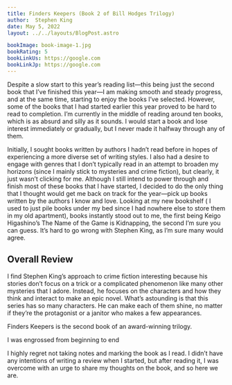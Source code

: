 ```yaml
---
title: Finders Keepers (Book 2 of Bill Hodges Trilogy)
author:  Stephen King
date: May 5, 2022
layout: ../../layouts/BlogPost.astro

bookImage: book-image-1.jpg
bookRating: 5
bookLinkUs: https://google.com
bookLinkJp: https://google.com
---
```


Despite a slow start to this year’s reading list—this being just the second book that I’ve finished this year—I am making smooth and steady progress, and at the same time, starting to enjoy the books I’ve selected. However, some of the books that I had started earlier this year proved to be hard to read to completion. I’m currently in the middle of reading around ten books, which is as absurd and silly as it sounds. I would start a book and lose interest immediately or gradually, but I never made it halfway through any of them. 

Initially, I sought books written by authors I hadn’t read before in hopes of experiencing a more diverse set of writing styles. I also had a desire to engage with genres that I don’t typically read in an attempt to broaden my horizons (since I mainly stick to mysteries and crime fiction), but clearly, it just wasn’t clicking for me. Although I still intend to power through and finish most of these books that I have started, I decided to do the only thing that I thought would get me back on track for the year—pick up books written by the authors I know and love. Looking at my new bookshelf ( I used to just pile books under my bed since I had nowhere else to store them in my old apartment), books instantly stood out to me, the first being Keigo Higashino’s The Name of the Game is Kidnapping, the second I’m sure you can guess. It’s hard to go wrong with Stephen King, as I’m sure many would agree. 

## Overall Review

I find Stephen King’s approach to crime fiction interesting because his stories don’t focus on a trick or a complicated phenomenon like many other mysteries that I adore. Instead, he focuses on the characters and how they think and interact to make an epic novel. What’s astounding is that this series has so many characters. He can make each of them shine, no matter if they’re the protagonist or a janitor who makes a few appearances. 

Finders Keepers is the second book of an award-winning trilogy.

I was engrossed from beginning to end

I highly regret not taking notes and marking the book as I read. I didn’t have any intentions of writing a review when I started, but after reading it, I was overcome with an urge to share my thoughts on the book, and so here we are. 
